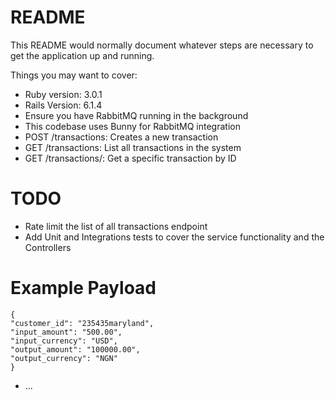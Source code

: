 # README

This README would normally document whatever steps are necessary to get the
application up and running.

Things you may want to cover:

* Ruby version: 3.0.1
* Rails Version: 6.1.4
* Ensure you have RabbitMQ running in the background
* This codebase uses Bunny for RabbitMQ integration
* POST /transactions: Creates a new transaction
* GET /transactions: List all transactions in the system
* GET /transactions/<id>: Get a specific transaction by ID

TODO
=====

* Rate limit the list of all transactions endpoint
* Add Unit and Integrations tests to cover the service functionality and the Controllers

Example Payload
===============
    {
    "customer_id": "235435maryland",
    "input_amount": "500.00",
    "input_currency": "USD",
    "output_amount": "100000.00",
    "output_currency": "NGN"
    }

* ...
